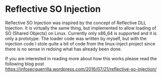 # Reflective SO Injection

Reflective SO Injection was inspired by the concept of Reflective DLL Injection. It is virtually the same thing, but implemented to allow loading of SO (Shared Objects) on Linux. Currently only x86_64 is supported and it is only a prototype. The loader code was written by myself, but with the injection code I stole quite a bit of code from the linux-inject project since there is no sense in redoing what has already been done.

If you are interested in reading more about how this works please read the following blog post
https://infosecguerrilla.wordpress.com/2016/07/21/reflective-so-injection/
